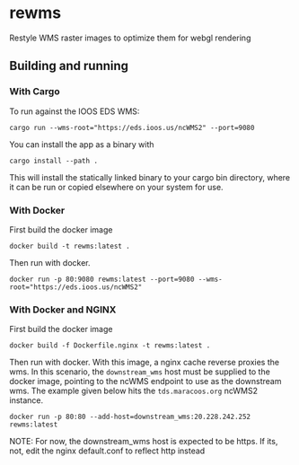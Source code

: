 # rewms

Restyle WMS raster images to optimize them for webgl rendering

## Building and running

### With Cargo

To run against the IOOS EDS WMS:

```
cargo run --wms-root="https://eds.ioos.us/ncWMS2" --port=9080
```

You can install the app as a binary with 

```
cargo install --path .
```

This will install the statically linked binary to your cargo bin directory, where it can be run or copied elsewhere on your system for use.

### With Docker

First build the docker image

```
docker build -t rewms:latest .
```

Then run with docker. 

```
docker run -p 80:9080 rewms:latest --port=9080 --wms-root="https://eds.ioos.us/ncWMS2"
```

### With Docker and NGINX

First build the docker image

```
docker build -f Dockerfile.nginx -t rewms:latest .
```

Then run with docker. With this image, a nginx cache reverse proxies the wms. In this scenario, the `downstream_wms` host must be supplied to the docker image, pointing to the ncWMS endpoint to use as the downstream wms. The example given below hits the `tds.maracoos.org` ncWMS2 instance.

```
docker run -p 80:80 --add-host=downstream_wms:20.228.242.252 rewms:latest
```

NOTE: For now, the downstream_wms host is expected to be https. If its, not, edit the nginx default.conf to reflect http instead